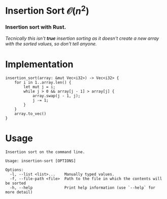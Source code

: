 # Insertion Sort  $\mathcal{O}(n^2)$
### Insertion sort with Rust.  
*Tecnically this isn't **true** insertion sorting as it doesn't create a new array with the sorted values, so don't tell anyone.*
  
# Implementation  
```
insertion_sort(array: &mut Vec<i32>) -> Vec<i32> {
    for i in 1..array.len() {
        let mut j = i;
        while j > 0 && array[j - 1] > array[j] {
            array.swap(j - 1, j);
            j -= 1;
        }
    }
    array.to_vec()
}
```

# Usage
```
Insertion sort on the command line.

Usage: insertion-sort [OPTIONS]

Options:
  -l, --list <list>...    Manually typed values.
  -f, --file-path <file>  Path to the file in which the contents will be sorted
  -h, --help              Print help information (use `--help` for more detail)
```

